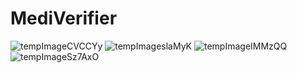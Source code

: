# MediVerifier
![tempImageCVCCYy](https://github.com/user-attachments/assets/37591485-825e-49fd-9dd4-9b900518450c)
![tempImageslaMyK](https://github.com/user-attachments/assets/44e1c65b-3882-4ca9-9467-2ab80c5b9c84)
![tempImageIMMzQQ](https://github.com/user-attachments/assets/3bac1706-35ad-4ec5-a095-02b9cf3e496c)
![tempImageSz7AxO](https://github.com/user-attachments/assets/26079d11-864e-4cf5-82d6-184d53439291)
